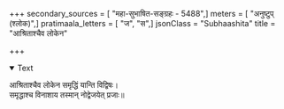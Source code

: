 +++
secondary_sources = [ "महा-सुभाषित-सङ्ग्रहः - 5488",]
meters = [ "अनुष्टुप् (श्लोक)",]
pratimaala_letters = [ "ज", "स",]
jsonClass = "Subhaashita"
title = "आश्रिताश्चैव लोकेन"

+++

<details open><summary>Text</summary>

आश्रिताश्चैव लोकेन समृद्धिं यान्ति विद्विषः।  
समृद्धाश्च विनाशाय तस्मान् नोद्वेजयेत् प्रजाः॥
</details>
